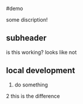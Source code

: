 #demo 

some discription!

## subheader 

is this working? 
looks like not

## local development 

1. do something

 2 this is the difference 
